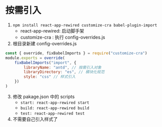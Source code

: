 # 按需引入

1. `npm install react-app-rewired customize-cra babel-plugin-import`
    - react-app-rewired: 启动脚手架
    - customize-cra : 执行 config-overrides.js
2. 根目录新建 config-overrides.js

```js
const { override, fixBabelImports } = require("customize-cra")
module.exports = override(
    fixBabelImports("import", {
        libraryName: "antd", // 按需引入对象
        libraryDirectory: "es", // 模块化规范
        style: "css" // 样式引入
    })
)
```

3. 修改 pakage.json 中的 scripts
    - `start: react-app-rewired start`
    - `build: react-app-rewired build`
    - `test: react-app-rewired test`
4. 不需要自己引入样式了
